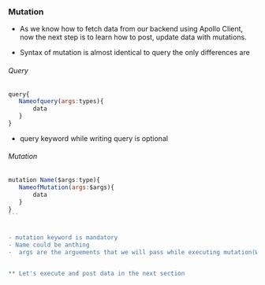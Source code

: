 
### Mutation


- As we know how to fetch data from our backend using Apollo Client, now the next step is to learn how to post, update data with mutations.

- Syntax of mutation is almost identical to query the only differences are

###### Query

```javascript
query{
   Nameofquery(args:types){
       data
   }
}
```
- query keyword while writing query is optional


###### Mutation

``````javascript
mutation Name($args:type){
   NameofMutation(args:$args){
       data
   }
}
```


- mutation keyword is mandatory
- Name could be anthing
-  args are the arguements that we will pass while executing mutation(Will see the implementation in the next section)


** Let's execute and post data in the next section


